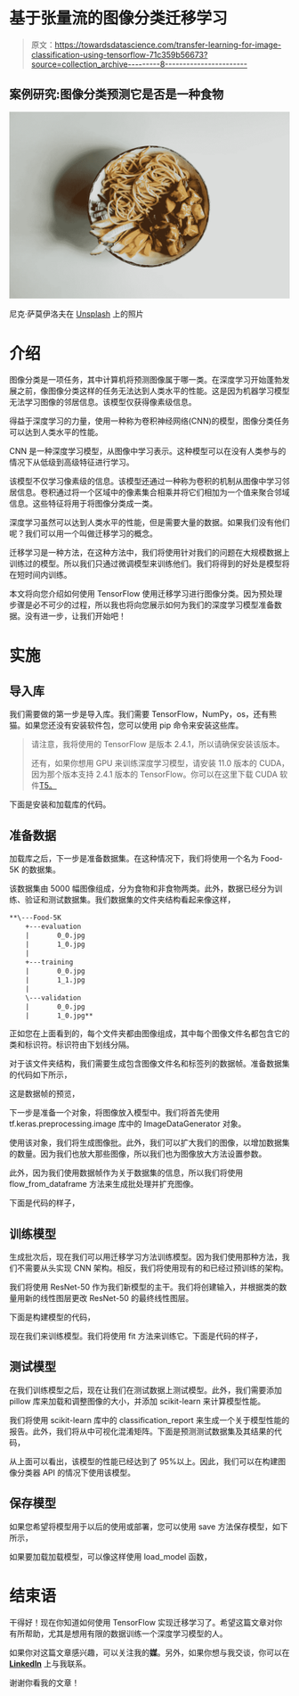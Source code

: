 # 基于张量流的图像分类迁移学习

> 原文：<https://towardsdatascience.com/transfer-learning-for-image-classification-using-tensorflow-71c359b56673?source=collection_archive---------8----------------------->

## 案例研究:图像分类预测它是否是一种食物

![](img/d332ca409bff8fdec93acc5e4a654464.png)

尼克·萨莫伊洛夫在 [Unsplash](https://unsplash.com/s/photos/food-plate?utm_source=unsplash&utm_medium=referral&utm_content=creditCopyText) 上的照片

# 介绍

图像分类是一项任务，其中计算机将预测图像属于哪一类。在深度学习开始蓬勃发展之前，像图像分类这样的任务无法达到人类水平的性能。这是因为机器学习模型无法学习图像的邻居信息。该模型仅获得像素级信息。

得益于深度学习的力量，使用一种称为卷积神经网络(CNN)的模型，图像分类任务可以达到人类水平的性能。

CNN 是一种深度学习模型，从图像中学习表示。这种模型可以在没有人类参与的情况下从低级到高级特征进行学习。

该模型不仅学习像素级的信息。该模型还通过一种称为卷积的机制从图像中学习邻居信息。卷积通过将一个区域中的像素集合相乘并将它们相加为一个值来聚合邻域信息。这些特征将用于将图像分类成一类。

深度学习虽然可以达到人类水平的性能，但是需要大量的数据。如果我们没有他们呢？我们可以用一个叫做迁移学习的概念。

迁移学习是一种方法，在这种方法中，我们将使用针对我们的问题在大规模数据上训练过的模型。所以我们只通过微调模型来训练他们。我们将得到的好处是模型将在短时间内训练。

本文将向您介绍如何使用 TensorFlow 使用迁移学习进行图像分类。因为预处理步骤是必不可少的过程，所以我也将向您展示如何为我们的深度学习模型准备数据。没有进一步，让我们开始吧！

# 实施

## 导入库

我们需要做的第一步是导入库。我们需要 TensorFlow，NumPy，os，还有熊猫。如果您还没有安装软件包，您可以使用 pip 命令来安装这些库。

> 请注意，我将使用的 TensorFlow 是版本 2.4.1，所以请确保安装该版本。
> 
> 还有，如果你想用 GPU 来训练深度学习模型，请安装 11.0 版本的 CUDA，因为那个版本支持 2.4.1 版本的 TensorFlow。你可以在这里下载 CUDA 软件[T5。](https://developer.nvidia.com/cuda-11.0-download-archive)

下面是安装和加载库的代码。

## 准备数据

加载库之后，下一步是准备数据集。在这种情况下，我们将使用一个名为 Food-5K 的数据集。

该数据集由 5000 幅图像组成，分为食物和非食物两类。此外，数据已经分为训练、验证和测试数据集。我们数据集的文件夹结构看起来像这样，

```
**\---Food-5K
    +---evaluation
    |       0_0.jpg
    |       1_0.jpg
    |       
    +---training
    |       0_0.jpg
    |       1_1.jpg
    |       
    \---validation
    |       0_0.jpg
    |       1_0.jpg**
```

正如您在上面看到的，每个文件夹都由图像组成，其中每个图像文件名都包含它的类和标识符。标识符由下划线分隔。

对于该文件夹结构，我们需要生成包含图像文件名和标签列的数据帧。准备数据集的代码如下所示，

这是数据帧的预览，

下一步是准备一个对象，将图像放入模型中。我们将首先使用 tf.keras.preprocessing.image 库中的 ImageDataGenerator 对象。

使用该对象，我们将生成图像批。此外，我们可以扩大我们的图像，以增加数据集的数量。因为我们也放大那些图像，所以我们也为图像放大方法设置参数。

此外，因为我们使用数据帧作为关于数据集的信息，所以我们将使用 flow_from_dataframe 方法来生成批处理并扩充图像。

下面是代码的样子，

## 训练模型

生成批次后，现在我们可以用迁移学习方法训练模型。因为我们使用那种方法，我们不需要从头实现 CNN 架构。相反，我们将使用现有的和已经过预训练的架构。

我们将使用 ResNet-50 作为我们新模型的主干。我们将创建输入，并根据类的数量用新的线性图层更改 ResNet-50 的最终线性图层。

下面是构建模型的代码，

现在我们来训练模型。我们将使用 fit 方法来训练它。下面是代码的样子，

## 测试模型

在我们训练模型之后，现在让我们在测试数据上测试模型。此外，我们需要添加 pillow 库来加载和调整图像的大小，并添加 scikit-learn 来计算模型性能。

我们将使用 scikit-learn 库中的 classification_report 来生成一个关于模型性能的报告。此外，我们将从中可视化混淆矩阵。下面是预测测试数据集及其结果的代码，

从上面可以看出，该模型的性能已经达到了 95%以上。因此，我们可以在构建图像分类器 API 的情况下使用该模型。

## 保存模型

如果您希望将模型用于以后的使用或部署，您可以使用 save 方法保存模型，如下所示，

如果要加载加载模型，可以像这样使用 load_model 函数，

# 结束语

干得好！现在你知道如何使用 TensorFlow 实现迁移学习了。希望这篇文章对你有所帮助，尤其是想用有限的数据训练一个深度学习模型的人。

如果你对这篇文章感兴趣，可以关注我的**媒**。另外，如果你想与我交谈，你可以在 [**LinkedIn**](https://www.linkedin.com/in/alghaniirfan/) 上与我联系。

谢谢你看我的文章！